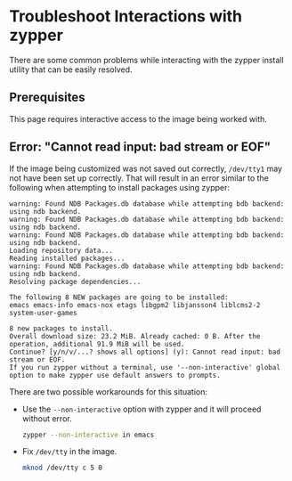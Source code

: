 # Troubleshoot Interactions with zypper

There are some common problems while interacting with the zypper install utility that can be easily resolved.

## Prerequisites

This page requires interactive access to the image being worked with.

## Error: "Cannot read input: bad stream or EOF"

If the image being customized was not saved out correctly, `/dev/tty1` may not have been set up
correctly. That will result in an error similar to the following when attempting to install
packages using zypper:

```text
warning: Found NDB Packages.db database while attempting bdb backend: using ndb backend.
warning: Found NDB Packages.db database while attempting bdb backend: using ndb backend.
warning: Found NDB Packages.db database while attempting bdb backend: using ndb backend.
Loading repository data...
Reading installed packages...
warning: Found NDB Packages.db database while attempting bdb backend: using ndb backend.
Resolving package dependencies...

The following 8 NEW packages are going to be installed:
emacs emacs-info emacs-nox etags libgpm2 libjansson4 liblcms2-2 system-user-games

8 new packages to install.
Overall download size: 23.2 MiB. Already cached: 0 B. After the operation, additional 91.9 MiB will be used.
Continue? [y/n/v/...? shows all options] (y): Cannot read input: bad stream or EOF.
If you run zypper without a terminal, use '--non-interactive' global
option to make zypper use default answers to prompts.
```

There are two possible workarounds for this situation:

* Use the `--non-interactive` option with zypper and it will proceed without error.

    ```bash
    zypper --non-interactive in emacs
    ```

* Fix `/dev/tty` in the image.

    ```bash
    mknod /dev/tty c 5 0
    ```

